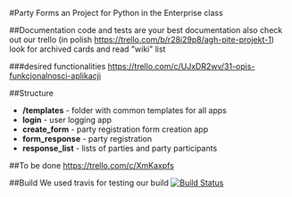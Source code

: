#Party Forms
an Project for Python in the Enterprise class

##Documentation
code and tests are your best documentation
also check out our trello (in polish https://trello.com/b/r28i29p8/agh-pite-projekt-1)
look for archived cards and read "wiki" list

###desired functionalities
https://trello.com/c/UJxDR2wv/31-opis-funkcjonalnosci-aplikacji

##Structure

* __/templates__ - folder with common templates for all apps
* __login__ - user logging app
* __create_form__ - party registration form creation app
* __form_response__ - party registration
* __response_list__ - lists of parties and party participants

##To be done
https://trello.com/c/XmKaxpfs

##Build
We used travis for testing our build
[![Build Status](https://travis-ci.org/MM-PITE/first_project.svg?branch=master)](https://travis-ci.org/MM-PITE/first_project)

